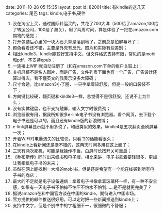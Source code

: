 date: 2011-10-28 05:15:35
layout: post
id: 82001
title: 有kindle的这几天
categories: 尾巴
tags: kindle,电子书,硬件

1. 没在淘宝上买，通过国际转运买的，共花了700大洋（500给了amazon,100给了转运公司，100给了海关），用了两周时间，算是体验了一把在amazon.com购物的感觉；
2. 打开包装后心里的一块大石头算是落到地了，之前总是怕屏幕坏了；
3. 颜色看着还不错，主要是外壳有反光，照片和实际有些差别；
4. 相比kindle3，kindle能较好支持中文，但文件格式支持有限，常见的是mobi和pdf，不支持epub；
5. 一连接上WIFI就自动注册了（和在amazon.com下单的帐户关联上）；
6. 关机屏幕不是名人图片，而是广告，文件列表下面也有一个广告，广告设计还算过得去，看不懂英文的我表示没多大障碍；
7. 尺寸合适，比amazon3小了圈，一只手拿着较舒服，但是一般的口袋装不下；
8. 方向键比较硬，翻页键和kindle3一样，总觉得不是很舒服，还说不上为什么；
9. 没有实体键盘，也不支持触屏，输入文字时很费劲；
10. 浏览器很有用，据我所知很多e-link电子书没有浏览器。看个网页，去下载个电子书还是可以的，而且还有kindle版的新浪微博；
11. e-link屏幕显示就不用多说了，和纸类似的效果，kindle4是五次翻页全刷屏幕一次；
12. 开着WIFI时电量流失的比较快，只看书的话能看很久；
13. 在kindle上看新闻还是挺不错的，这两天时间多用在这上面了；
14. 三天有两次死机，可能是我操作不当，白屏时长按开关可重启；
15. 《乔布斯传》同时出来纸书和电子版，相比来讲，电子书拿着要轻很多，更加让我相信电子书的未来；
16. 虽然在网上能找到一大堆的mobi书，但是还是希望有一个能在线买到所有电子书的商店；
17. 最大的不足就是电子设备通病：拿着电子书像拿着玻璃杯一样，有一种不安全感，如果有一天电子书不怕摔不怕压不怕水不怕划……是不是就更完美了？
18. 据说amazon在和中国官方谈在中国的kindle，期待进入中国市场。
19. 官方提供的邮件推送很好用，可以定时把一些新闻推送到kindle上；
20. 支持中文字，但是个别书中的字粗细不一，很细微的不舒服；


